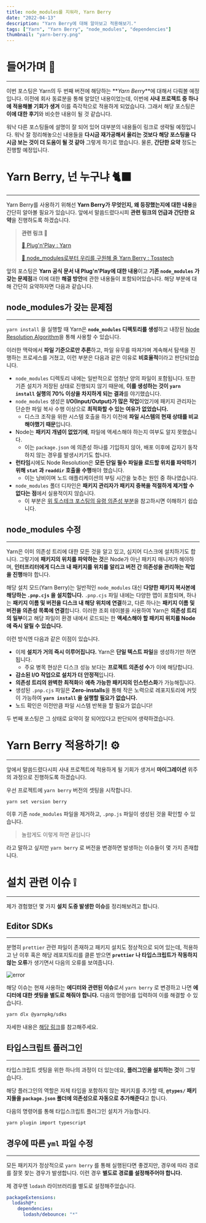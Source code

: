 ```yaml
---
title: node_modules를 지워라, Yarn Berry
date: "2022-04-13"
description: "Yarn Berry에 대해 알아보고 적용해보기."
tags: ["Yarn", "Yarn Berry", "node_modules", "dependencies"]
thumbnail: "yarn-berry.png"
---
```


# 들어가며 🏃

---

이번 포스팅은 Yarn의 두 번째 버전에 해당하는 **_Yarn Berry_**에 대해서 다뤄볼 예정입니다. 이전에 회사 동료분을 통해 알았던 내용이었는데, 이번에 **사내 프로젝트 중 하나에 적용해볼 기회가 생겨** 이를 즉각적으로 적용하게 되었습니다. 그래서 해당 포스팅은 **이에 대한 후기**와 비슷한 내용이 될 것 같습니다.

워낙 다른 포스팅들에 설명이 잘 되어 있어 대부분의 내용들이 링크로 생략될 예정입니다. 워낙 잘 정리해놓으신 내용들을 **다시금 재가공해서 올리는 것보다 해당 포스팅을 다시금 보는 것이 더 도움이 될 것 같아** 그렇게 하기로 했습니다. 물론, **간단한 요약** 정도는 진행할 예정입니다.

# Yarn Berry, 넌 누구냐 🐈‍⬛

---

Yarn Berry를 사용하기 위해선 **Yarn Berry가 무엇인지, 왜 등장했는지에 대한 내용**을 간단히 알아볼 필요가 있습니다. 앞에서 말씀드렸다시피 **관련 링크의 언급과 간단한 요약**을 진행하도록 하겠습니다.

> **관련 링크 🔖**
>
> [🔗 Plug'n'Play : Yarn](https://yarnpkg.com/features/pnp)
>
> [🔗 node_modules로부터 우리를 구원해 줄 Yarn Berry : Tosstech](https://toss.tech/article/node-modules-and-yarn-berry)

앞의 포스팅은 **Yarn 공식 문서 내 Plug'n'Play에 대한 내용**이고 **기존 `node_modules` 가 갖는 문제점**과 이에 대한 **해결 방안**에 관한 내용들이 포함되어있습니다. 해당 부분에 대해 간단히 요약하자면 다음과 같습니다.

## node_modules가 갖는 문제점

---

`yarn install` 을 실행할 때 Yarn은 **`node_modules` 디렉토리를 생성**하고 내장된 [Node Resolution Algorithm](https://nodejs.org/api/modules.html#modules_loading_from_node_modules_folders)을 통해 사용할 수 있습니다.

이러한 맥락에서 **파일 기준으로만 추론**하고, 파일 유무를 따져가며 계속해서 탐색을 진행하는 프로세스를 거쳤고, 이런 부분은 다음과 같은 이유로 **비효율적**이라고 판단되었습니다.

- `node_modules` 디렉토리 내에는 일반적으로 엄청난 양의 파일이 포함됩니다. 또한 기존 설치가 저장된 상태로 진행되지 않기 때문에, **이를 생성하는 것이 `yarn install` 실행의 70% 이상을 차지하게 되는 결과**를 야기했습니다.
- `node_modules` 생성은 **I/O(Input/Output)가 많은 작업**이었기에 패키지 관리자는 단순한 파일 복사 수행 이상으로 **최적화할 수 있는 여유가 없었습니다.**
  - 디스크 조작을 위한 시스템 호출을 하기 이전에 **파일 시스템의 현재 상태를 비교해야했기 때문**입니다.
- Node는 **패키지 개념이 없었기에**, 파일에 액세스해야 하는지 여부도 알지 못했습니다.
  - 이는 `package.json` 에 의존성 하나를 기입하지 않아, 배포 이후에 갑자기 동작하지 않는 경우를 발생시키기도 합니다.
- **런타임**시에도 Node Resolution은 **모든 단일 필수 파일을 로드할 위치를 파악하기 위해 `stat` 과 `readdir` 호출을 수행**해야 했습니다.
  - 이는 낭비이며 노드 애플리케이션의 부팅 시간을 늦추는 원인 중 하나였습니다.
- `node_modules` 폴더 디자인은 **패키지 관리자가 패키지 중복을 적절하게 제거할 수 없다는 점**에서 실용적이지 않습니다.
  - 이 부분은 [위 토스테크 포스팅의 유령 의존성 부분](https://toss.tech/article/node-modules-and-yarn-berry)을 참고하시면 이해하기 쉽습니다.

## node_modules 수정

---

Yarn은 이미 의존성 트리에 대한 모든 것을 알고 있고, 심지어 디스크에 설치하기도 합니다. 그렇기에 **패키지의 위치를 파악하는 것**은 Node가 아닌 패키지 매니저가 해야하며, **인터프리터에게 디스크 내 패키지를 위치를 알리고 버전 간 의존성을 관리하는 작업을 진행**해야 합니다.

해당 설치 모드(Yarn Berry)는 일반적인 `node_modules` 대신 **다양한 패키지 복사본에 해당하는 `.pnp.cjs` 을 설치합니다.** `.pnp.cjs` 파일 내에는 다양한 맵이 포함되며, 하나는 **패키지 이름 및 버전을 디스크 내 해당 위치에 연결**하고, 다른 하나는 **패키지 이름 및 버전을 의존성 목록에 연결**합니다. 이러한 조회 테이블을 사용하여 Yarn은 **의존성 트리의 일부**이고 해당 파일이 환경 내에서 로드되는 한 **액세스해야 할 패키지 위치를 Node에 즉시 알릴 수 있습니다.**

이런 방식엔 다음과 같은 이점이 있습니다.

- 이제 **설치가 거의 즉시 이루어집니다.** Yarn은 **단일 텍스트 파일**을 생성하기만 하면 됩니다.
  - 주요 병목 현상은 디스크 성능 보다는 **프로젝트 의존성 수**가 이에 해당합니다.
- **감소된 I/O 작업으로 설치가 더 안정적**입니다.
- **의존성 트리의 완벽한 최적화**와 **예측 가능한 패키지의 인스턴스화**가 가능해집니다.
- 생성된 `.pnp.cjs` 파일은 **Zero-installs**을 통해 작은 노력으로 레포지토리에 커밋이 가능하여 **`yarn install` 을 실행할 필요가 없습니다.**
- 노드 확인은 이전만큼 파일 시스템 반복을 할 필요가 없습니다!

두 번째 포스팅은 그 상태로 요약이 잘 되어있다고 판단되어 생략하겠습니다.

# Yarn Berry 적용하기! ⚙️

---

앞에서 말씀드렸다시피 사내 프로젝트에 적용하게 될 기회가 생겨서 **마이그레이션** 위주의 과정으로 진행하도록 하겠습니다.

우선 프로젝트에 `yarn berry` 버전의 셋팅을 시작합니다.

```sh
yarn set version berry
```

이후 기존 `node_modules` 파일을 제거하고, `.pnp.js` 파일이 생성된 것을 확인할 수 있습니다.

> 놀랍게도 이렇게 하면 끝입니다

라고 말하고 싶지만 `yarn berry` 로 버전을 변경하면 발생하는 이슈들이 몇 가지 존재합니다.

# 설치 관련 이슈 ❕

---

제가 경험했던 몇 가지 **설치 도중 발생한 이슈**를 정리해보려고 합니다.

## Editor SDKs

---

분명히 `prettier` 관련 파일이 존재하고 패키지 설치도 정상적으로 되어 있는데, 적용하고 난 이후 혹은 해당 레포지토리를 클론 받으면 **`prettier` 나 타입스크립트가 작동하지 않는 오류**가 생기면서 다음의 오류를 보여줍니다.

![error](/images/posts/yarn-berry/sdks-error.png)

해당 이슈는 현재 사용하는 **에디터와 관련된 이슈**로서 `yarn berry` 로 변경하고 나면 **에디터에 대한 셋팅을 별도로 해줘야 합니다.** 다음의 명령어를 입력하여 이를 해결할 수 있습니다.

```sh
yarn dlx @yarnpkg/sdks
```

자세한 내용은 [해당 링크](https://yarnpkg.com/getting-started/editor-sdks)를 참고해주세요.

## 타입스크립트 플러그인

---

타입스크립트 셋팅을 위한 하나의 과정이 더 있는데요, **플러그인을 설치하는 것**이 그렇습니다.

해당 플러그인의 역할은 자체 타입을 포함하지 않는 패키지를 추가할 때, **`@types/` 패키지들을 `package.json` 폴더에 의존성으로 자동으로 추가해준다**고 합니다.

다음의 명령어를 통해 타입스크립트 플러그인 설치가 가능합니다.

```sh
yarn plugin import typescript
```

## 경우에 따른 `yml` 파일 수정

---

모든 패키지가 정상적으로 `yarn berry` 를 통해 실행된다면 좋겠지만, 경우에 따라 경로를 잘못 찾는 경우가 발생합니다. 이런 경우 **별도로 경로를 설정해주어야 합니다.**

제 경우엔 `lodash` 라이브러리를 별도로 설정해주었습니다.

```yml
packageExtensions:
  lodash@*:
    dependencies:
      lodash/debounce: "*"
```
